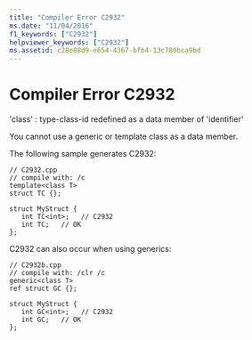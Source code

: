 ```yaml
---
title: "Compiler Error C2932"
ms.date: "11/04/2016"
f1_keywords: ["C2932"]
helpviewer_keywords: ["C2932"]
ms.assetid: c28e88d9-e654-4367-bfb4-13c780bca9bd
---
```

# Compiler Error C2932

'class' : type-class-id redefined as a data member of 'identifier'

You cannot use a generic or template class as a data member.

The following sample generates C2932:

```
// C2932.cpp
// compile with: /c
template<class T>
struct TC {};

struct MyStruct {
   int TC<int>;   // C2932
   int TC;   // OK
};
```

C2932 can also occur when using generics:

```
// C2932b.cpp
// compile with: /clr /c
generic<class T>
ref struct GC {};

struct MyStruct {
   int GC<int>;   // C2932
   int GC;   // OK
};
```